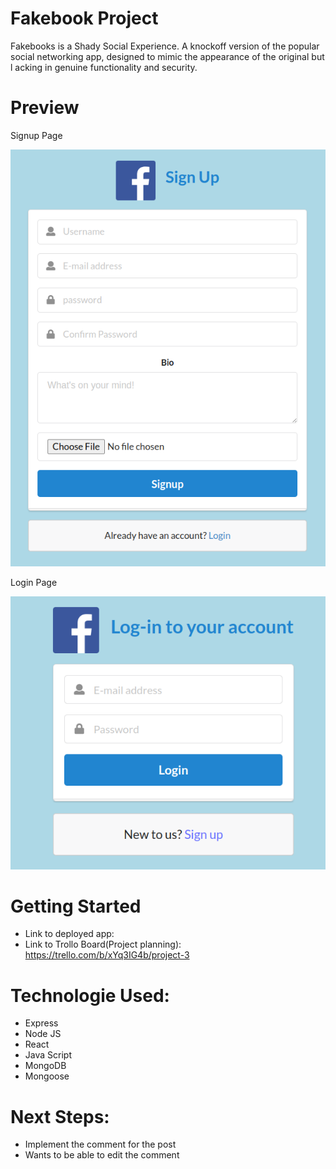 # Fakebook Project

 Fakebooks is a Shady Social Experience. A knockoff version of the popular 
 social networking app, designed to mimic the appearance of the original but l
 acking in genuine functionality and security.

# Preview

Signup Page

![Alt text](<Screenshot from 2023-08-07 00-02-52.png>)

Login Page

![Alt text](<Screenshot from 2023-08-06 22-58-32.png>)

# Getting Started
- Link to deployed app: 
- Link to Trollo Board(Project planning): https://trello.com/b/xYq3IG4b/project-3

# Technologie Used:
- Express 
- Node JS
- React 
- Java Script
- MongoDB
- Mongoose

# Next Steps: 
- Implement the comment for the post 
- Wants to be able to edit the comment
